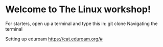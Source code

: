 # Welcome to The Linux workshop!

For starters, open up a terminal and type this in:
  git clone 
Navigating the terminal


Setting up eduroam
https://cat.eduroam.org/#
